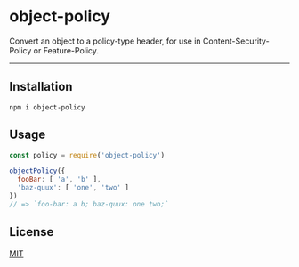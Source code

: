 # object-policy

Convert an object to a policy-type header, for use in Content-Security-Policy or Feature-Policy.

--------

## Installation

`npm i object-policy`

## Usage

```javascript
const policy = require('object-policy')

objectPolicy({
  fooBar: [ 'a', 'b' ],
  'baz-quux': [ 'one', 'two' ]
})
// => `foo-bar: a b; baz-quux: one two;`
```

## License

[MIT](./LICENSE.md)
